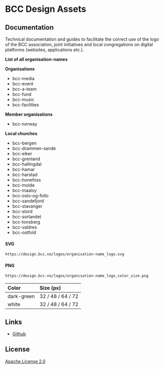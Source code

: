 

# BCC Design Assets

## Documentation
Technical documentation and guides to facilitate the correct use of the logo of the BCC association, joint initiatives and local congregations on digital platforms (websites, applications etc.).


**List of all organisation-names**

**Organisations**
- bcc-media
- bcc-event
- bcc-a-team
- bcc-fund
- bcc-music
- bcc-facilities

**Member organisations**
- bcc-norway

**Local churches**
- bcc-bergen
- bcc-drammen-sande
- bcc-eiker
- bcc-grenland
- bcc-hallingdal
- bcc-hamar
- bcc-harstad
- bcc-honefoss
- bcc-molde
- bcc-maaloy
- bcc-oslo-og-follo
- bcc-sandefjord
- bcc-stavanger
- bcc-stord
- bcc-sorlandet
- bcc-tonsberg
- bcc-valdres
- bcc-ostfold

#### SVG

```bash
https://design.bcc.no/logos/organisation-name_logo.svg
```

#### PNG

```bash
https://design.bcc.no/logos/organisation-name_logo_color_size.png
```

| **Color** | **Size** (px) | 
| :--- | :--- |
| dark-green | 32 / 48 / 64 / 72 |
| white | 32 / 48 / 64 / 72 |


## Links

- [Github](https://github.com/bcc-code/bcc-design)

## License

[Apache License 2.0](https://github.com/bcc-code/bcc-design/blob/main/LICENSE.md)
